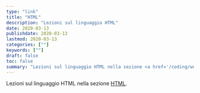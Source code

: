 ```yaml
---
type: "link"
title: "HTML"
description: "Lezioni sul linguaggio HTML"
date: 2020-03-13
publishdate: 2020-03-13
lastmod: 2020-03-13
categories: [""]
keywords: [""]
draft: false
toc: false
summary: "Lezioni sul linguaggio HTML nella sezione <a href='/coding/web/html'>HTML</a>"
---
```


<!-- markdownlint-disable MD044 -->

Lezioni sul linguaggio HTML nella sezione <a href='/coding/web/html'>HTML</a>.

<!-- markdownlint-enable MD044 -->
